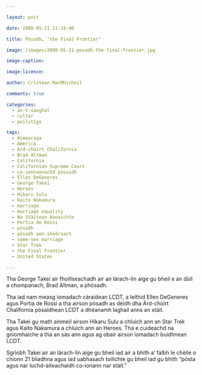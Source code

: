 ```yaml
---

layout: post

date: 2008-05-21 11:19:46

title: Pòsadh… ‘the Final Frontier’

image: /images/2008-05-21-posadh-the-final-frontier.jpg

image-caption:

image-licence:

author: Crìstean MacMhìcheil

comments: true

categories:
  - an-t-saoghal
  - cultar
  - poilitigs

tags:
  - Aimearaga
  - America
  - Àrd-chùirt Chalifornia
  - Brad Altman
  - California
  - Californian Supreme Court
  - co-ionnannachd pòsaidh
  - Ellen DeGeneres
  - George Takei
  - Heroes
  - Hikaru Sulu
  - Kaito Nakamura
  - marriage
  - marriage equality
  - Na Stàitean Aonaichte
  - Portia de Rossi
  - pòsadh
  - pòsadh aon-sheòrsach
  - same-sex marriage
  - Star Trek
  - the Final Frontier
  - United States

---
```


Tha George Takei air fhoillseachadh air an làrach-lìn aige gu bheil e an dùil a chompanach, Brad Altman, a phòsadh.

<!--more-->

Tha iad nam measg iomadach càraidean LCDT, a leithid Ellen DeGeneres agus Portia de Rossi a tha airson pòsadh as dèidh dha Àrd-chùirt Chalifornia pòsaidhean LCDT a dhèanamh laghail anns an stàit.

Tha Takei gu math ainmeil airson Hikaru Sulu a chluich ann an Star Trek agus Kaito Nakamura a chluich ann an Heroes. Tha e cuideachd na gnìomhaiche a tha an sàs ann agus ag obair airson iomadach buidhnean LCDT.

Sgrìobh Takei air an làrach-lìn aige gu bheil iad air a bhith a&#8217; falbh le chèile o chionn 21 bliadhna agus iad uabhasach toilichte gu bheil iad gu bhith &#8220;pòsta agus nar luchd-àiteachaidh co-ionann nar stàit.&#8221;

